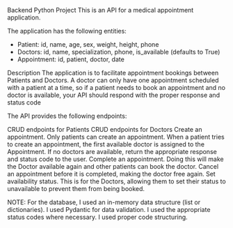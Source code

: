 Backend Python Project
This is an API for a medical appointment application. 

The application has the following entities:
- Patient: id, name, age, sex, weight, height, phone
- Doctors: id, name, specialization, phone, is_available (defaults to True)
- Appointment: id, patient, doctor, date

Description
The application is to facilitate appointment bookings between Patients and Doctors. A doctor can only have one appointment scheduled with a patient at a time, so if a patient needs to book an appointment and no doctor is available, your API should respond with the proper response and status code

The API provides the following endpoints:

CRUD endpoints for Patients
CRUD endpoints for Doctors
Create an appointment. Only patients can create an appointment. When a patient tries to create an appointment, the first available doctor is assigned to the Appointment. If no doctors are available, return the appropriate response and status code to the user.
Complete an appointment. Doing this will make the Doctor available again and other patients can book the doctor.
Cancel an appointment before it is completed, making the doctor free again.
Set availability status. This is for the Doctors, allowing them to set their status to unavailable to prevent them from being booked.

NOTE:
For the database, I used an in-memory data structure (list or dictionaries).
I used Pydantic for data validation.
I used the appropriate status codes where necessary.
I used proper code structuring.
